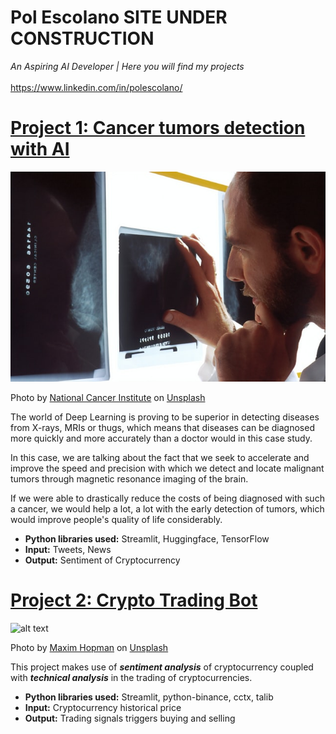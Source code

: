 
# Pol Escolano     SITE UNDER CONSTRUCTION
*An Aspiring AI Developer | Here you will find my projects* <br><br>
https://www.linkedin.com/in/polescolano/

 
# [Project 1: Cancer tumors detection with AI]()
![cancer tumors detection with AI](national-cancer-institute-XrLSV-CKmuQ-unsplash.jpg)

Photo by <a href="https://unsplash.com/@nci?utm_source=unsplash&utm_medium=referral&utm_content=creditCopyText">National Cancer Institute</a> on <a href="https://unsplash.com/s/photos/x-rays%2C-mris?utm_source=unsplash&utm_medium=referral&utm_content=creditCopyText">Unsplash</a>
  

The world of Deep Learning is proving to be superior in detecting diseases from X-rays, MRIs or thugs, which means that diseases can be diagnosed more quickly and more accurately than a doctor would in this case study.<br>

In this case, we are talking about the fact that we seek to accelerate and improve the speed and precision with which we detect and locate malignant tumors through magnetic resonance imaging of the brain.

If we were able to drastically reduce the costs of being diagnosed with such a cancer, we would help a lot, a lot with the early detection of tumors, which would improve people's quality of life considerably.
* **Python libraries used:** Streamlit, Huggingface, TensorFlow
* **Input:** Tweets, News
* **Output:** Sentiment of Cryptocurrency

# [Project 2: Crypto Trading Bot]()
![alt text](maxim-hopman-fiXLQXAhCfk-unsplash.jpg)

Photo by <a href="https://unsplash.com/@nampoh?utm_source=unsplash&utm_medium=referral&utm_content=creditCopyText">Maxim Hopman</a> on <a href="https://unsplash.com/s/photos/cryptocurrency-trading?utm_source=unsplash&utm_medium=referral&utm_content=creditCopyText">Unsplash</a>

This project makes use of ***sentiment analysis*** of cryptocurrency coupled with ***technical analysis*** in the trading of cryptocurrencies.
* **Python libraries used:** Streamlit, python-binance, cctx, talib
* **Input:** Cryptocurrency historical price
* **Output:** Trading signals triggers buying and selling
